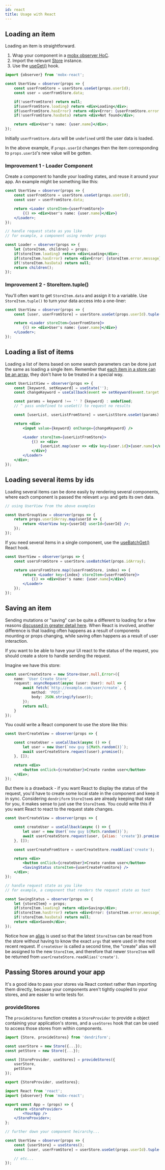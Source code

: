 ```yaml
---
id: react
title: Usage with React
---
```


## Loading an item

Loading an item is straightforward.

1. Wrap your component in a [mobx observer HoC](https://mobx.js.org/refguide/observer-component.html).
2. Import the relevant [Store](store.md) instance.
3. Use the [useGet()](store.md#storeuseget) hook.

```jsx
import {observer} from 'mobx-react';

const UserView = observer(props => {
    const userFromStore = userStore.useGet(props.userId);
    const user = userFromStore.data;

    if(!userFromStore) return null;
    if(userFromStore.loading) return <div>Loading</div>;
    if(userFromStore.hasError) return <div>Error: {userFromStore.error.message}</div>;
    if(!userFromStore.hasData) return <div>Not found</div>;

    return <div>User's name: {user.name}</div>;
});
```

Initially `userFromStore.data` will be `undefined` until the user data is loaded.

In the above example, if `props.userId` changes then the item corresponding to `props.userId`'s new value will be gotten.

### Improvement 1 - Loader Component

Create a component to handle your loading states, and reuse it around your app. An example might be something like this:

```jsx
const UserView = observer(props => {
    const userFromStore = userStore.useGet(props.userId);
    const user = userFromStore.data;

    return <Loader storeItem={userFromStore}>
        {() => <div>User's name: {user.name}</div>}
    </Loader>;
});

// handle request state as you like
// for example, a component using render props

const Loader = observer(props => {
    let {storeItem, children} = props;
    if(storeItem.loading) return <div>Loading</div>;
    if(storeItem.hasError) return <div>Error: {storeItem.error.message}</div>;
    if(!storeItem.hasData) return null;
    return children();
});
```

### Improvement 2 - StoreItem.tuple()

You'll often want to get `StoreItem.data` and assign it to a variable. Use `StoreItem.tuple()` to turn your data access into a one-liner:

```jsx
const UserView = observer(props => {
    const [user, userFromStore] = userStore.useGet(props.userId).tuple();

    return <Loader storeItem={userFromStore}>
        {() => <div>User's name: {user.name}</div>}
    </Loader>;
});
```

## Loading a list of items

Loading a list of items based on some search parameters can be done just the same as loading a single item. Remember that [each item in a store can be an array](store.md), they don't have to be treated in a special way.

```jsx
const UserListView = observer(props => {
    const [keyword, setKeyword] = useState('');
    const changeKeyword = useCallback(event => setKeyword(event.target.value) []);

    const params = keyword !== '' ? {keyword} : undefined;
    // ^ pass undefined to useGet() to request no results

    const [userList, userListFromStore] = userListStore.useGet(params).tuple();

    return <div>
        <input value={keyword} onChange={changeKeyword} />

        <Loader storeItem={userListFromStore}>
            {() => <div>
                {userList.map(user => <div key={user.id}>{user.name}</div>)}
            </div>}
        </Loader>
    </div>;
});
```

## Loading several items by ids

Loading several items can be done easily by rendering several components, where each component is passed the relevant `args` and gets its own data.

```jsx
// using UserView from the above examples

const UserGroupView = observer(props => {
    return props.userIdArray.map(userId => {
        return <UserView key={userId} userId={userId} />;
    });
});
```

If you need several items in a single component, use the [useBatchGet()](store.md#storeusebatchget) React hook.

```jsx
const UserView = observer(props => {
    const usersFromStore = userStore.useBatchGet(props.idArray);

    return usersFromStore.map((userFromStore, index) => {
        return <Loader key={index} storeItem={userFromStore}>
            {() => <div>User's name: {user.name}</div>}
        </Loader>
    });
});
```

## Saving an item

Sending mutations or "saving" can be quite a different to loading for a few reasons [discussed in greater detail here](store.md#sending-mutations-to-the-server-saving). When React is involved, another difference is that loading often happens as a result of components mounting or props changing, while saving often happens as a result of user interaction.

If you want to be able to have your UI react to the status of the request, you should create a store to handle sending the request.

Imagine we have this store:

```typescript
const userCreateStore = new Store<User,null,Error>({
    name: 'User Create Store',
    request: asyncRequest(async (user: User): null => {
        await fetch(`http://example.com/user/create`, {
            method: 'POST',
            body: JSON.stringify(user));
        });
        return null;
    }
});
```

You could write a React component to use the store like this:

```jsx
const UserCreateView = observer(props => {

    const createUser = useCallback(async () => {
        let user = new User(`new guy ${Math.random()}`);
        await userCreateStore.request(user).promise();
    }, []);

    return <div>
        <button onClick={createUser}>Create random user</button>
    </div>;
});
```

But there is a drawback - if you want React to display the status of the request, you'd have to create some local state in the component and keep it in sync. Considering `dendriform` `StoreItem`s are already keeping that state for you, it makes sense to just use the `StoreItem`s. You could write this if you want React to react to the request state changes.

```jsx
const UserCreateView = observer(props => {

    const createUser = useCallback(async () => {
        let user = new User(`new guy ${Math.random()}`);
        await userCreateStore.request(user, {alias: 'create'}).promise();
    }, []);

    const userCreateFromStore = userCreateStore.readAlias('create');

    return <div>
        <button onClick={createUser}>Create random user</button>
        <SavingStatus storeItem={userCreateFromStore} />
    </div>;
});

// handle request state as you like
// for example, a component that renders the request state as text

const SavingStatus = observer(props => {
    let {storeItem} = props;
    if(storeItem.loading) return <div>Saving</div>;
    if(storeItem.hasError) return <div>Error: {storeItem.error.message}</div>;
    if(!storeItem.hasData) return null;
    return <div>Saved</div>;
});
```

Notice how an [alias](store.md#storereadalias) is used so that the latest `StoreItem` can be read from the store without having to know the exact `args` that were used in the most recent request. If `createUser` is called a second time, the "create" alias will be assigned to the new `StoreItem`, and therefore that newer `StoreItem` will be returned from `userCreateStore.readAlias('create')`.

## Passing Stores around your app

It's a good idea to pass your stores via React context rather than importing them directly, because your components aren't tightly coupled to your stores, and are easier to write tests for.

### provideStores

The `provideStores` function creates a `StoreProvider` to provide a object containing your application's stores, and a `useStores` hook that can be used to access those stores from within components.

```typescript
import {Store, provideStores} from 'dendriform';

const userStore = new Store({...});
const petStore = new Store({...});

const [StoreProvider, useStores] = provideStores({
    userStore,
    petStore
});

export {StoreProvider, useStores};
```

```jsx
import React from 'react';
import {observer} from 'mobx-react';

export const App = (props) => {
    return <StoreProvider>
        <YourApp />
    </StoreProvider>;
};

// further down your component heirarchy...

const UserView = observer(props => {
    const {userStore} = useStores();
    const [user, userFromStore] = userStore.useGet(props.userId).tuple();

    // etc...
});
```

